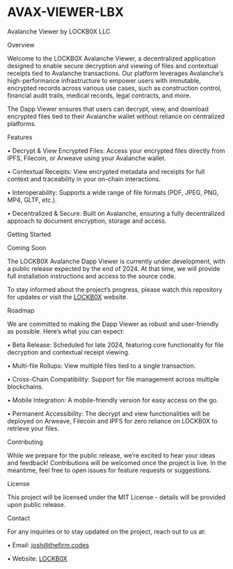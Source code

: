 # AVAX-VIEWER-LBX
Avalanche Viewer by LOCKB0X LLC

Overview

Welcome to the LOCKB0X Avalanche Viewer, a decentralized application designed to enable secure decryption and viewing of files and contextual receipts tied to Avalanche transactions. Our platform leverages Avalanche’s high-performance infrastructure to empower users with immutable, encrypted records across various use cases, such as construction control, financial audit trails, medical records, legal contracts, and more.

The Dapp Viewer ensures that users can decrypt, view, and download encrypted files tied to their Avalanche wallet without reliance on centralized platforms.

Features

•	Decrypt & View Encrypted Files: Access your encrypted files directly from IPFS, Filecoin, or Arweave using your Avalanche wallet.
  
•	Contextual Receipts: View encrypted metadata and receipts for full context and traceability in your on-chain interactions.

•	Interoperability: Supports a wide range of file formats (PDF, JPEG, PNG, MP4, GLTF, etc.).

•	Decentralized & Secure: Built on Avalanche, ensuring a fully decentralized approach to document encryption, storage and access.

Getting Started

Coming Soon

The LOCKB0X Avalanche Dapp Viewer is currently under development, with a public release expected by the end of 2024. At that time, we will provide full installation instructions and access to the source code.

To stay informed about the project’s progress, please watch this repository for updates or visit the [LOCKB0X](https://www.lockb0x.io) website.

Roadmap

We are committed to making the Dapp Viewer as robust and user-friendly as possible. Here’s what you can expect:

•	Beta Release: Scheduled for late 2024, featuring core functionality for file decryption and contextual receipt viewing.

•	Multi-file Rollups: View multiple files tied to a single transaction.

•	Cross-Chain Compatibility: Support for file management across multiple blockchains.

•	Mobile Integration: A mobile-friendly version for easy access on the go.

•	Permanent Accessibility: The decrypt and view functionalities will be deployed on Arweave, Filecoin and IPFS for zero reliance on LOCKB0X to retrieve your files.

Contributing

While we prepare for the public release, we’re excited to hear your ideas and feedback! Contributions will be welcomed once the project is live. In the meantime, feel free to open issues for feature requests or suggestions.

License

This project will be licensed under the MIT License - details will be provided upon public release.

Contact

For any inquiries or to stay updated on the project, reach out to us at:

•	Email: josh@thefirm.codes

•	Website: [LOCKB0X](https://www.lockb0x.io)
